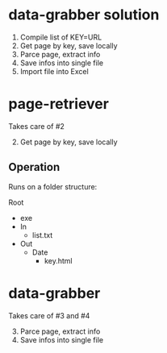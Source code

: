 # data-grabber solution

1. Compile list of KEY=URL
2. Get page by key, save locally
3. Parce page, extract info
4. Save infos into single file
5. Import file into Excel

# page-retriever

Takes care of #2

2. Get page by key, save locally

## Operation

Runs on a folder structure:

Root
- exe
- In
  - list.txt
- Out
  - Date
    - key.html

# data-grabber

Takes care of #3 and #4

3. Parce page, extract info
4. Save infos into single file
